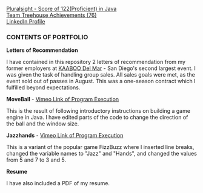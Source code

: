 [Pluralsight - Score of 122(Proficient) in Java](http://imgur.com/a/D8xGk)
\
[Team Treehouse Achievements (76)](https://teamtreehouse.com/scottchaplinski)
\
[LinkedIn Profile](https://www.linkedin.com/in/scott-chaplinski-740862b3/)

<h3>CONTENTS OF PORTFOLIO</h3>

**Letters of Recommendation**

I have contained in this repository 2 letters of recommendation from my former employers at [KAABOO Del Mar](https://www.kaaboodelmar.com/) - San Diego's second largest event. I was given the task of handling group sales. All sales goals were met, as the event sold out of passes in August. This was a one-season contract which I fulfilled beyond expectations.


**MoveBall** - [Vimeo Link of Program Execution](https://vimeo.com/227940683)

This is the result of following introductory instructions on building a game engine in Java. I have edited parts of the code to change the direction of the ball and the window size.


**Jazzhands** - [Vimeo Link of Program Execution](https://vimeo.com/227940649)

This is a variant of the popular game FizzBuzz where I inserted line breaks, changed the variable names to "Jazz" and "Hands", and changed the values from 5 and 7 to 3 and 5.

**Resume**

I have also included a PDF of my resume.
